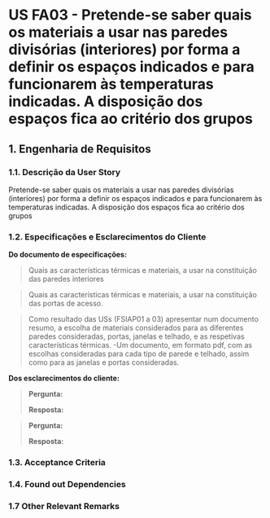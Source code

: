 # US FA03 - Pretende-se saber quais os materiais a usar nas paredes divisórias (interiores) por forma a definir os espaços indicados e para funcionarem às temperaturas indicadas. A disposição dos espaços fica ao critério dos grupos
## 1. Engenharia de Requisitos

### 1.1. Descrição da User Story

Pretende-se saber quais os materiais a usar nas paredes divisórias (interiores) por forma a definir os espaços indicados e para funcionarem às temperaturas indicadas. A disposição dos espaços fica ao critério dos grupos

### 1.2. Especificações e Esclarecimentos do Cliente

**Do documento de especificações:**
>Quais as características térmicas e materiais, a usar na constituição das paredes interiores

>Quais as características térmicas e materiais, a usar na constituição das portas de acesso.

> Como resultado das USs (FSIAP01 a 03) apresentar num documento resumo, a escolha de materiais considerados para as diferentes paredes consideradas, portas, janelas e telhado, e as respetivas características térmicas. -Um documento, em formato pdf, com as escolhas consideradas para cada tipo de parede e telhado, assim como para as janelas e portas consideradas.

**Dos esclarecimentos do cliente:**

> **Pergunta:**
>
> **Resposta:**

> **Pergunta:**
>
> **Resposta:**

### 1.3. Acceptance Criteria


### 1.4. Found out Dependencies


### 1.7 Other Relevant Remarks


